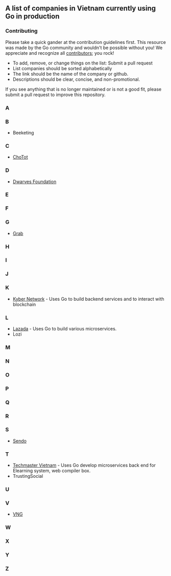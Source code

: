 ## A list of companies in Vietnam currently using Go in production

### Contributing

Please take a quick gander at the contribution guidelines first. This resource was made by the Go community and wouldn't be possible without you! We appreciate and recognize all [contributors](https://github.com/golang-vietnam/companies/graphs/contributors); you rock!

- To add, remove, or change things on the list: Submit a pull request
- List companies should be sorted alphabetically
- The link should be the name of the company or github.
- Descriptions should be clear, concise, and non-promotional.

If you see anything that is no longer maintained or is not a good fit, please submit a pull request to improve this repository.

### A

### B

- Beeketing

### C

- [ChoTot](https://github.com/ChoTotOSS)

### D

- [Dwarves Foundation](https://github.com/dwarvesf)

### E

### F

### G

- [Grab](https://github.com/grab)

### H

### I

### J

### K

- [Kyber Network](https://github.com/KyberNetwork) - Uses Go to build backend services and to interact with blockchain

### L

- [Lazada](https://github.com/lazada) - Uses Go to build various microservices.
- Lozi

### M

### N

### O

### P

### Q

### R

### S

- [Sendo](https://www.sendo.vn/)

### T

- [Techmaster Vietnam](https://techmaster.vn) - Uses Go develop microservices back end for Elearning system, web compiler box.
- TrustingSocial

### U

### V

- [VNG](https://www.vng.com.vn/)

### W

### X

### Y

### Z
